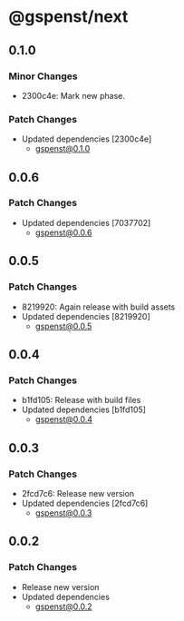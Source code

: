 # @gspenst/next

## 0.1.0

### Minor Changes

- 2300c4e: Mark new phase.

### Patch Changes

- Updated dependencies [2300c4e]
  - gspenst@0.1.0

## 0.0.6

### Patch Changes

- Updated dependencies [7037702]
  - gspenst@0.0.6

## 0.0.5

### Patch Changes

- 8219920: Again release with build assets
- Updated dependencies [8219920]
  - gspenst@0.0.5

## 0.0.4

### Patch Changes

- b1fd105: Release with build files
- Updated dependencies [b1fd105]
  - gspenst@0.0.4

## 0.0.3

### Patch Changes

- 2fcd7c6: Release new version
- Updated dependencies [2fcd7c6]
  - gspenst@0.0.3

## 0.0.2

### Patch Changes

- Release new version
- Updated dependencies
  - gspenst@0.0.2
